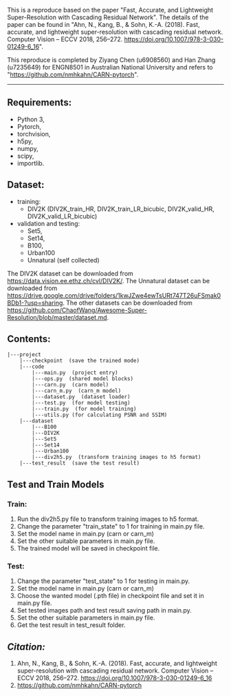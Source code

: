 This is a reproduce based on the paper "Fast, Accurate, and Lightweight Super-Resolution with Cascading Residual Network". 
The details of the paper can be found in "Ahn, N., Kang, B., &amp; Sohn, K.-A. (2018). Fast, accurate, and lightweight super-resolution with cascading residual network. Computer Vision – ECCV 2018, 256–272. https://doi.org/10.1007/978-3-030-01249-6_16".

This reproduce is completed by Ziyang Chen (u6908560) and Han Zhang (u7235649) for ENGN8501 in Australian National University and refers to "https://github.com/nmhkahn/CARN-pytorch".

---

## Requirements:
* Python 3, 
* Pytorch, 
* torchvision,
* h5py,
* numpy, 
* scipy,
* importlib.

## Dataset:
* training:
    * DIV2K (DIV2K_train_HR, DIV2K_train_LR_bicubic, DIV2K_valid_HR, DIV2K_valid_LR_bicubic) 
* validation and testing:
    * Set5, 
    * Set14, 
    * B100,
    * Urban100
    * Unnatural (self collected)
    
The DIV2K dataset can be downloaded from https://data.vision.ee.ethz.ch/cvl/DIV2K/.
The Unnatural dataset can be downloaded from https://drive.google.com/drive/folders/1kwJZwe4ewTsURt747T26uFSmak0BDb1-?usp=sharing.
The other datasets can be downloaded from https://github.com/ChaofWang/Awesome-Super-Resolution/blob/master/dataset.md.

## Contents:

```
|---project
    |---checkpoint  (save the trained mode)
    |---code
        |---main.py  (project entry)
        |---ops.py  (shared model blocks)
        |---carn.py  (carn model)
        |---carn_m.py  (carn_m model)
        |---dataset.py  (dataset loader)
        |---test.py  (for model testing)
        |---train.py  (for model training)
        |---utils.py (for calculating PSNR and SSIM)
    |---dataset
        |---B100
        |---DIV2K
        |---Set5
        |---Set14
        |---Urban100
        |---div2h5.py  (transform training images to h5 format)
    |---test_result  (save the test result)
```

## Test and Train Models

### Train:

1. Run the div2h5.py file to transform training images to h5 format.
2. Change the parameter "train_state" to 1 for training in main.py file.
3. Set the model name in main.py (carn or carn_m)
4. Set the other suitable parameters in main.py file.
5. The trained model will be saved in checkpoint file.

### Test:

1. Change the parameter "test_state" to 1 for testing in main.py.
2. Set the model name in main.py (carn or carn_m)
3. Choose the wanted model (.pth file) in checkpoint file and set it in main.py file.
4. Set tested images path and test result saving path in main.py.
5. Set the other suitable parameters in main.py file.
6. Get the test result in test_result folder.

## *Citation:*
1. Ahn, N., Kang, B., &amp; Sohn, K.-A. (2018). Fast, accurate, and lightweight super-resolution with cascading residual network. Computer Vision – ECCV 2018, 256–272. https://doi.org/10.1007/978-3-030-01249-6_16
2. https://github.com/nmhkahn/CARN-pytorch
	

